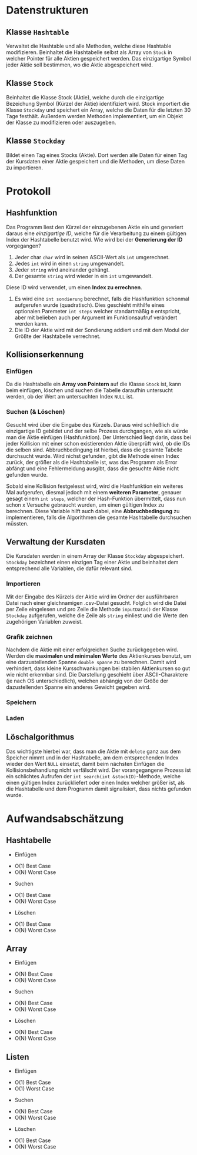 # Datenstrukturen

## Klasse `Hashtable`
Verwaltet die Hashtable und alle Methoden, welche diese Hashtable modifizieren. Beinhaltet die Hashtabelle selbst als Array von `Stock` in welcher Pointer für alle Aktien gespeichert werden. Das einzigartige Symbol jeder Aktie soll bestimmen, wo die Aktie abgespeichert wird.

## Klasse `Stock`
Beinhaltet die Klasse Stock (Aktie), welche durch die einzigartige Bezeichung Symbol (Kürzel der Aktie) identifiziert wird. Stock importiert die Klasse `Stockday` und speichert ein Array, welche die Daten für die letzten 30 Tage festhält. Außerdem werden Methoden implementiert, um ein Objekt der Klasse zu modifizieren oder auszugeben.
 
 ## Klasse `Stockday`
 Bildet einen Tag eines Stocks (Aktie). Dort werden alle Daten für einen Tag der Kursdaten einer Aktie gespeichert und die Methoden, um diese Daten zu importieren.

# Protokoll

## Hashfunktion
Das Programm liest den Kürzel der einzugebenen Aktie ein und generiert daraus eine *einzigartige ID*, welche für die Verarbeitung zu einem gültigen Index der Hashtabelle benutzt wird. Wie wird bei der **Generierung der ID** vorgegangen?

1. Jeder char `char` wird in seinen ASCII-Wert als `int` umgerechnet.
2. Jedes `int` wird in einen `string` umgewandelt.
3. Jeder `string` wird aneinander gehängt.
4. Der gesamte `string` wird wieder in ein `int` umgewandelt.

Diese ID wird verwendet, um einen **Index zu errechnen**.

1. Es wird eine `int sondierung` berechnet, falls die Hashfunktion schonmal aufgerufen wurde (quadratisch). Dies geschieht mithilfe eines optionalen Paremeter `int steps` welcher standartmäßig `0` entspricht, aber mit belieben auch per Argument im Funktionsaufruf verändert werden kann.
2. Die ID der Aktie wird mit der Sondierung addiert und mit dem Modul der Größte der Hashtabelle verrechnet.

## Kollisionserkennung

### Einfügen
Da die Hashtabelle ein **Array von Pointern** auf die Klasse `Stock` ist, kann beim einfügen, löschen und suchen die Tabelle daraufhin untersucht werden, ob der Wert am untersuchten Index `NULL` ist. 

### Suchen (& Löschen)
Gesucht wird über die Eingabe des Kürzels. Daraus wird schließlich die einzigartige ID gebildet und der selbe Prozess durchgangen, wie als würde man die Aktie einfügen (Hashfunktion). Der Unterschied liegt darin, dass bei jeder Kollision mit einer schon existierenden Aktie überprüft wird, ob die IDs die selben sind. Abbruchbedingung ist hierbei, dass die gesamte Tabelle durchsucht wurde. Wird nichst gefunden, gibt die Methode einen Index zurück, der größer als die Hashtabelle ist, was das Programm als Error abfängt und eine Fehlermeldung ausgibt, dass die gesuchte Aktie nicht gefunden wurde.

Sobald eine Kollision festgelesst wird, wird die Hashfunktion ein weiteres Mal aufgerufen, diesmal jedoch mit einem **weiteren Parameter**, genauer gesagt einem `int steps`, welcher der Hash-Funktion übermittelt, dass nun schon x Versuche gebraucht wurden, um einen gültigen Index zu berechnen. Diese Variable hilft auch dabei, eine **Abbruchbedingung** zu implementieren, falls die Algorithmen die gesamte Hashtabelle durchsuchen müssten. 

## Verwaltung der Kursdaten

Die Kursdaten werden in einem Array der Klasse `Stockday` abgespeichert. `Stockday` bezeichnet einen einzigen Tag einer Aktie und beinhaltet dem entsprechend alle Variablen, die dafür relevant sind. 

### Importieren
Mit der Eingabe des Kürzels der Aktie wird im Ordner der ausführbaren Datei nach einer gleichnamigen .csv-Datei gesucht. Folglich wird die Datei per Zeile eingelesen und pro Zeile die Methode `inputData()` der Klasse `Stockday` aufgerufen, welche die Zeile als `string` einliest und die Werte den zugehörigen Variablen zuweist.

### Grafik zeichnen
Nachdem die Aktie mit einer erfolgreichen Suche zurückgegeben wird. Werden die **maximalen und minimalen Werte** des Aktienkurses benutzt, um eine darzustellenden Spanne `double spanne` zu berechnen. Damit wird verhindert, dass kleine Kursschwankungen bei stabilen Aktienkursen so gut wie nicht erkennbar sind.
Die Darstellung geschieht über ASCII-Charaktere (je nach OS unterschiedlich), welchen abhängig von der Größe der dazustellenden Spanne ein anderes Gewicht gegeben wird.

### Speichern

### Laden

## Löschalgorithmus

Das wichtigste hierbei war, dass man die Aktie mit `delete` ganz aus dem Speicher nimmt und in der Hashtabelle, am dem entsprechenden Index wieder den Wert `NULL` einsetzt, damit beim nächsten Einfügen die Kollisionsbehandlung nicht verfälscht wird. Der vorangegangene Prozess ist ein schlichtes Aufrufen der `int search(int &stockID)`-Methode, welche einen gültigen Index zurückliefert oder einen Index welcher größer ist, als die Hashtabelle und dem Programm damit signalisiert, dass nichts gefunden wurde.

# Aufwandsabschätzung

## Hashtabelle
* Einfügen
- O(1) Best Case
- O(N) Worst Case

* Suchen
- O(1) Best Case
- O(N) Worst Case

* Löschen
- O(1) Best Case
- O(N) Worst Case


## Array
* Einfügen
- O(N) Best Case
- O(N) Worst Case

* Suchen
- O(N) Best Case
- O(N) Worst Case

* Löschen
- O(N) Best Case
- O(N) Worst Case


## Listen
* Einfügen
- O(1) Best Case
- O(1) Worst Case

* Suchen
- O(N) Best Case
- O(N) Worst Case

* Löschen
- O(1) Best Case
- O(N) Worst Case
